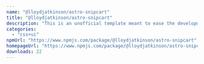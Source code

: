 ```yaml
---
name: "@lloydjatkinson/astro-snipcart"
title: "@lloydjatkinson/astro-snipcart"
description: "This is an unofficial template meant to ease the development of components for Astro that are intended for distribution."
categories:
  - "css+ui"
npmUrl: "https://www.npmjs.com/package/@lloydjatkinson/astro-snipcart"
homepageUrl: "https://www.npmjs.com/package/@lloydjatkinson/astro-snipcart"
downloads: 22
---
```

